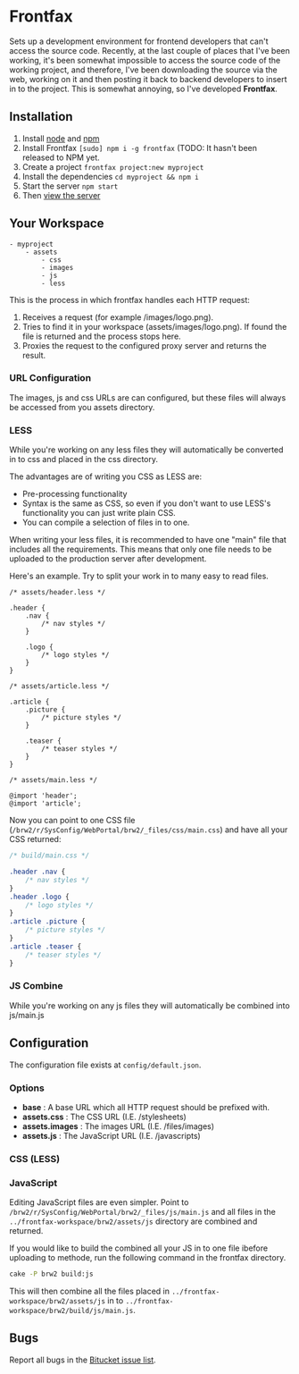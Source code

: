 Frontfax
=======

Sets up a development environment for frontend developers that can't access the source code. Recently, at the last couple of places that I've been working, it's been somewhat impossible to access the source code of the working project, and therefore, I've been downloading the source via the web, working on it and then posting it back to backend developers to insert in to the project. This is somewhat annoying, so I've developed **Frontfax**.

Installation
------------

1. Install [node](http://nodejs.org) and [npm](https://npmjs.org)
2. Install Frontfax `[sudo] npm i -g frontfax` (TODO: It hasn't been released to NPM yet.
3. Create a project `frontfax project:new myproject`
4. Install the dependencies `cd myproject && npm i`
5. Start the server `npm start`
6. Then [view the server](http://localhost:5000)

Your Workspace
--------------

	- myproject
		- assets
			- css
			- images
			- js
			- less

This is the process in which frontfax handles each HTTP request:

1. Receives a request (for example /images/logo.png).
2. Tries to find it in your workspace (assets/images/logo.png). If found the file is returned and the process stops here.
3. Proxies the request to the configured proxy server and returns the result.

### URL Configuration

The images, js and css URLs are can configured, but these files will always be accessed from you assets directory.

### LESS

While you're working on any less files they will automatically be converted in to css and placed in the css directory.

The advantages are of writing you CSS as LESS are:

- Pre-processing functionality
- Syntax is the same as CSS, so even if you don't want to use LESS's functionality you can just write plain CSS.
- You can compile a selection of files in to one.

When writing your less files, it is recommended to have one "main" file that includes all the requirements. This means that only one file needs to be uploaded to the production server after development.

Here's an example. Try to split your work in to many easy to read files.

```less
/* assets/header.less */

.header {
	.nav {
		/* nav styles */
	}

	.logo {
		/* logo styles */
	}
}
```

```less
/* assets/article.less */

.article {
	.picture {
		/* picture styles */
	}

	.teaser {
		/* teaser styles */
	}
}
```

```less
/* assets/main.less */

@import 'header';
@import 'article';
```

Now you can point to one CSS file (`/brw2/r/SysConfig/WebPortal/brw2/_files/css/main.css`) and have all your CSS returned:

```css
/* build/main.css */

.header .nav {
	/* nav styles */
}
.header .logo {
	/* logo styles */
}
.article .picture {
	/* picture styles */
}
.article .teaser {
	/* teaser styles */
}
```

### JS Combine

While you're working on any js files they will automatically be combined into js/main.js

Configuration
-------------

The configuration file exists at `config/default.json`.

### Options

- **base**          : A base URL which all HTTP request should be prefixed with.
- **assets.css**    : The CSS URL (I.E. /stylesheets)
- **assets.images** : The images URL (I.E. /files/images)
- **assets.js**     : The JavaScript URL (I.E. /javascripts)

### CSS (LESS)



### JavaScript

Editing JavaScript files are even simpler. Point to `/brw2/r/SysConfig/WebPortal/brw2/_files/js/main.js` and all files in the `../frontfax-workspace/brw2/assets/js` directory are combined and returned.

If you would like to build the combined all your JS in to one file ibefore uploading to methode, run the following command in the frontfax directory.

```sh
cake -P brw2 build:js
```

This will then combine all the files placed in `../frontfax-workspace/brw2/assets/js` in to `../frontfax-workspace/brw2/build/js/main.js`.

Bugs
----

Report all bugs in the [Bitucket issue list](https://bitbucket.org/johngeorgewright/frontfax/issues).

